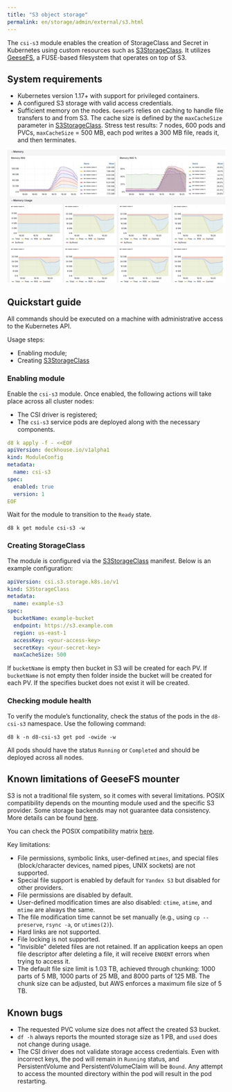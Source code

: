 ```yaml
---
title: "S3 object storage"
permalink: en/storage/admin/external/s3.html
---
```


The `csi-s3` module enables the creation of StorageClass and Secret in Kubernetes using custom resources such as [S3StorageClass](../../../reference/cr/s3storageclass/). It utilizes [GeeseFS](https://github.com/yandex-cloud/geesefs), a FUSE-based filesystem that operates on top of S3.

## System requirements

- Kubernetes version 1.17+ with support for privileged containers.
- A configured S3 storage with valid access credentials.
- Sufficient memory on the nodes. `GeeseFS` relies on caching to handle file transfers to and from S3. The cache size is defined by the `maxCacheSize` parameter in [S3StorageClass](../../../reference/cr/s3storageclass/). Stress test results: 7 nodes, 600 pods and PVCs, `maxCacheSize` = 500 MB, each pod writes a 300 MB file, reads it, and then terminates.

![testresults](../../../images/storage/s3/load-test-mem.jpg)

## Quickstart guide

All commands should be executed on a machine with administrative access to the Kubernetes API.

Usage steps:
- Enabling module;
- Creating [S3StorageClass](../../../reference/cr/s3storageclass/)

### Enabling module

Enable the `csi-s3` module. Once enabled, the following actions will take place across all cluster nodes:
- The CSI driver is registered;
- The `csi-s3` service pods are deployed along with the necessary components.

```yaml
d8 k apply -f - <<EOF
apiVersion: deckhouse.io/v1alpha1
kind: ModuleConfig
metadata:
  name: csi-s3
spec:
  enabled: true
  version: 1
EOF
```

Wait for the module to transition to the `Ready` state.

```shell
d8 k get module csi-s3 -w
```

### Creating StorageClass

The module is configured via the [S3StorageClass](../../../reference/cr/s3storageclass/) manifest. Below is an example configuration:

```yaml
apiVersion: csi.s3.storage.k8s.io/v1
kind: S3StorageClass
metadata:
  name: example-s3
spec:
  bucketName: example-bucket
  endpoint: https://s3.example.com
  region: us-east-1
  accessKey: <your-access-key>
  secretKey: <your-secret-key>
  maxCacheSize: 500
```

If `bucketName` is empty then bucket in S3 will be created for each PV. If `bucketName` is not empty then folder inside the bucket will be created for each PV. If the specifies bucket does not exist it will be created.

### Checking module health

To verify the module’s functionality, check the status of the pods in the `d8-csi-s3` namespace. Use the following command:

```shell
d8 k -n d8-csi-s3 get pod -owide -w
```

All pods should have the status `Running` or `Completed` and should be deployed across all nodes.

## Known limitations of GeeseFS mounter

S3 is not a traditional file system, so it comes with several limitations. POSIX compatibility depends on the mounting module used and the specific S3 provider. Some storage backends may not guarantee data consistency. More details can be found [here](https://github.com/gaul/are-we-consistent-yet#observed-consistency).

You can check the POSIX compatibility matrix [here](https://github.com/yandex-cloud/geesefs#posix-compatibility-matrix).

Key limitations:

- File permissions, symbolic links, user-defined `mtimes`, and special files (block/character devices, named pipes, UNIX sockets) are not supported.
- Special file support is enabled by default for `Yandex S3` but disabled for other providers.
- File permissions are disabled by default.
- User-defined modification times are also disabled: `ctime`, `atime`, and `mtime` are always the same.
- The file modification time cannot be set manually (e.g., using `cp --preserve`, `rsync -a`, or `utimes(2)`).
- Hard links are not supported.
- File locking is not supported.
- "Invisible" deleted files are not retained. If an application keeps an open file descriptor after deleting a file, it will receive `ENOENT` errors when trying to access it.
- The default file size limit is 1.03 TB, achieved through chunking: 1000 parts of 5 MB, 1000 parts of 25 MB, and 8000 parts of 125 MB. The chunk size can be adjusted, but AWS enforces a maximum file size of 5 TB.

## Known bugs

- The requested PVC volume size does not affect the created S3 bucket.
- `df -h` always reports the mounted storage size as 1 PB, and `used` does not change during usage.
- The CSI driver does not validate storage access credentials. Even with incorrect keys, the pod will remain in `Running` status, and PersistentVolume and PersistentVolumeClaim will be `Bound`. Any attempt to access the mounted directory within the pod will result in the pod restarting.
